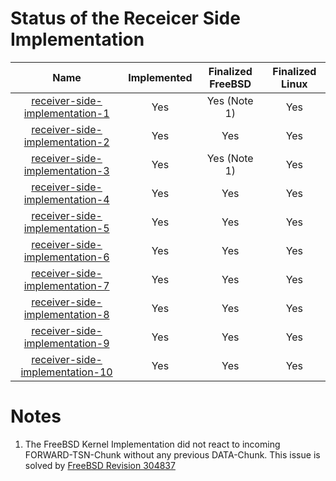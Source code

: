 # Status of the Receicer Side Implementation 

| Name                                                                   | Implemented | Finalized FreeBSD | Finalized Linux |
|:----------------------------------------------------------------------:|:-----------:|:-----------------:|:---------------:|
| [receiver-side-implementation-1](receiver-side-implementation-1.pkt)   | Yes         | Yes (Note 1)      | Yes             |
| [receiver-side-implementation-2](receiver-side-implementation-2.pkt)   | Yes         | Yes               | Yes             |
| [receiver-side-implementation-3](receiver-side-implementation-3.pkt)   | Yes         | Yes (Note 1)      | Yes             |
| [receiver-side-implementation-4](receiver-side-implementation-4.pkt)   | Yes         | Yes               | Yes             |
| [receiver-side-implementation-5](receiver-side-implementation-5.pkt)   | Yes         | Yes               | Yes             |
| [receiver-side-implementation-6](receiver-side-implementation-6.pkt)   | Yes         | Yes               | Yes             |
| [receiver-side-implementation-7](receiver-side-implementation-7.pkt)   | Yes         | Yes               | Yes             |
| [receiver-side-implementation-8](receiver-side-implementation-8.pkt)   | Yes         | Yes               | Yes             |
| [receiver-side-implementation-9](receiver-side-implementation-9.pkt)   | Yes         | Yes               | Yes             |
| [receiver-side-implementation-10](receiver-side-implementation-10.pkt) | Yes         | Yes               | Yes             |

# Notes
1. The FreeBSD Kernel Implementation did not react to incoming FORWARD-TSN-Chunk without any previous DATA-Chunk.
   This issue is solved by [FreeBSD Revision 304837](https://svnweb.freebsd.org/changeset/base/304837)
